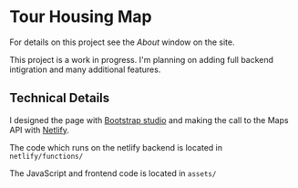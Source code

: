 # Tour Housing Map

For details on this project see the *About* window on the site.

This project is a work in progress. I'm planning on adding full backend intigration and many additional features.

## Technical Details

I designed the page with [Bootstrap studio](https://bootstrapstudio.io/) and making the  call to the Maps API with [Netlify](https://www.netlify.com/).

The code which runs on the netlify backend is located in ```netlify/functions/```

The JavaScript and frontend code is located in ```assets/```
